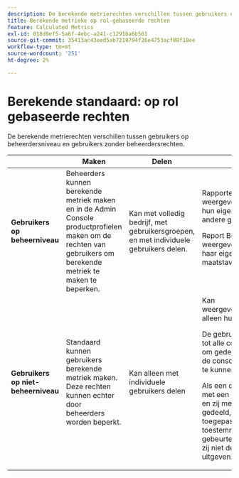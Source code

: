 ```yaml
---
description: De berekende metrierechten verschillen tussen gebruikers op beheerdersniveau en gebruikers zonder beheerdersrechten.
title: Berekende metrieke op rol-gebaseerde rechten
feature: Calculated Metrics
exl-id: 018d9ef5-5a6f-4ebc-a241-c1291ba6b561
source-git-commit: 35413ac43eed5ab7218794f26e4753acf08f18ee
workflow-type: tm+mt
source-wordcount: '251'
ht-degree: 2%

---
```


# Berekende standaard: op rol gebaseerde rechten

De berekende metrierechten verschillen tussen gebruikers op beheerdersniveau en gebruikers zonder beheerdersrechten.

<table id="table_13F72FD90C964B86BD4B51E6F51ED292"> 
 <thead> 
  <tr> 
   <th colname="col1" class="entry"> </th> 
   <th colname="col02" class="entry"> Maken </th> 
   <th colname="col2" class="entry"> Delen </th> 
   <th colname="col3" class="entry"> Weergeven/beheren </th> 
   <th colname="col4" class="entry"> Goedkeuren </th> 
   <th colname="col5" class="entry"> Toepassen </th> 
  </tr> 
 </thead>
 <tbody> 
  <tr> 
   <td colname="col1"> <b>Gebruikers op beheerniveau</b> </td> 
   <td colname="col02"> Beheerders kunnen berekende metriek maken en in de Admin Console productprofielen maken om de rechten van gebruikers om berekende metriek te maken te beperken. </td> 
   <td colname="col2"> Kan met volledig bedrijf, met gebruikersgroepen, en met individuele gebruikers delen. </td> 
   <td colname="col3"> <span class="keyword"> Rapporten en analyses</span>: Kan weergeven/bewerken/verwijderen/enzovoort. hun eigen berekende cijfers en die van andere gebruikers. <p> <span class="keyword"> Report Builder </span>: Kan weergeven/bewerken/verwijderen/enzovoort. haar eigen berekende maatstaven en de maatstaven die ermee worden gedeeld. </p> </td> 
   <td colname="col4"> Kan berekende metriek goedkeuren als canonicaal. </td> 
   <td colname="col5"> Kan berekende waarden toepassen in de hele organisatie. </td> 
  </tr> 
  <tr> 
   <td colname="col1"> <b>Gebruikers op niet-beheerniveau</b> </td> 
   <td colname="col02"> Standaard kunnen gebruikers berekende metriek maken. Deze rechten kunnen echter door beheerders worden beperkt. </td> 
   <td colname="col2"> Kan alleen met individuele gebruikers delen </td> 
   <td colname="col3"> Kan weergeven/bewerken/verwijderen/enzovoort. alleen hun eigen berekende maatstaven. <p>De gebruikers niet-admin moeten toegang tot alle componentengebeurtenissen hebben om gedeelde metriek (de toestemmingen in de console Admin worden nog afgedwongen) te kunnen zien. </p> <p>Als een dashboard of een gepland rapport met een niet-admin gebruiker wordt gedeeld en zij metrisch niet hebben die met hen wordt gedeeld, zal het rapport met metrisch lopen toegepast (veronderstellend zij toestemmingen hebben om de gebeurtenissen te bekijken). Nochtans, zullen zij niet de definitie kunnen zien of metrisch uitgeven. </p> </td> 
   <td colname="col4"> alleen goedgekeurde berekende metriek kunnen gebruiken; kan niet markeren als goedgekeurd. </td> 
   <td colname="col5"> Kan hun eigen berekende metriek en segmenten toepassen die met hen zijn gedeeld. </td> 
  </tr> 
 </tbody> 
</table>
